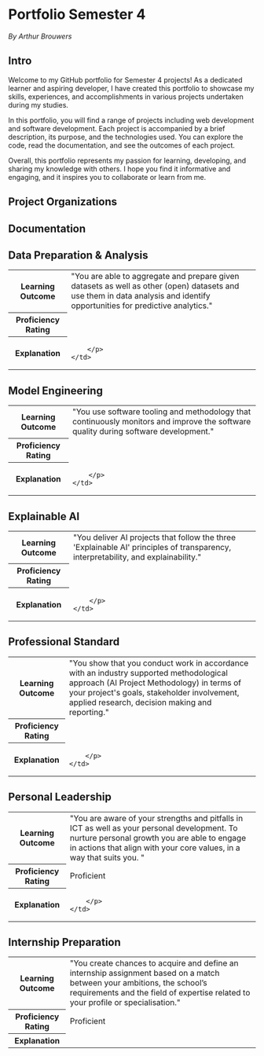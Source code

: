 # Portfolio Semester 4
*By Arthur Brouwers*

## Intro
Welcome to my GitHub portfolio for Semester 4 projects! As a dedicated learner and aspiring developer, I have created this portfolio to showcase my skills, experiences, and accomplishments in various projects undertaken during my studies.

In this portfolio, you will find a range of projects including web development and software development. Each project is accompanied by a brief description, its purpose, and the technologies used. You can explore the code, read the documentation, and see the outcomes of each project.

Overall, this portfolio represents my passion for learning, developing, and sharing my knowledge with others. I hope you find it informative and engaging, and it inspires you to collaborate or learn from me.


## Project Organizations

## Documentation

## Data Preparation & Analysis
<table>
  <tr>
    <th><strong>Learning Outcome</strong></th>
    <td>"You are able to aggregate and prepare given datasets as well as other (open) datasets and use them in data analysis and identify opportunities for predictive analytics."</td>
  </tr>
  <tr>
    <th><strong>Proficiency Rating</strong></th>
    <td></td>
  </tr>
  <tr>
    <th><strong>Explanation</strong></th>
    <td>
        <p>
          
        </p>
    </td>
  </tr>
</table>

## Model Engineering
<table>
  <tr>
    <th><strong>Learning Outcome</strong></th>
    <td>"You use software tooling and methodology that continuously monitors and improve the software quality during software development."</td>
  </tr>
  <tr>
    <th><strong>Proficiency Rating</strong></th>
    <td></td>
  </tr>
  <tr>
    <th><strong>Explanation</strong></th>
    <td>
        <p>
         
        </p>
    </td>
  </tr>
</table>

## Explainable AI
<table>
  <tr>
    <th><strong>Learning Outcome</strong></th>
    <td>"You deliver AI projects that follow the three 'Explainable AI' principles of transparency, interpretability, and explainability."</td>
  </tr>
  <tr>
    <th><strong>Proficiency Rating</strong></th>
    <td></td>
  </tr>
  <tr>
    <th><strong>Explanation</strong></th>
    <td>
        <p>
          
        </p>
    </td>
  </tr>
</table>

## Professional Standard
<table>
  <tr>
    <th><strong>Learning Outcome</strong></th>
    <td>"You show that you conduct work in accordance with an industry supported methodological approach (AI Project Methodology) in terms of your project's goals, stakeholder involvement, applied research, decision making and reporting."</td>
  </tr>
  <tr>
    <th><strong>Proficiency Rating</strong></th>
    <td></td>
  </tr>
  <tr>
    <th><strong>Explanation</strong></th>
    <td>
        <p>
         
        </p>
    </td>
  </tr>
</table>

## Personal Leadership
<table>
  <tr>
    <th><strong>Learning Outcome</strong></th>
    <td>"You are aware of your strengths and pitfalls in ICT as well as your personal development. To nurture personal growth you are able to engage in actions that align with your core values, in a way that suits you. "</td>
  </tr>
  <tr>
    <th><strong>Proficiency Rating</strong></th>
    <td>Proficient</td>
  </tr>
  <tr>
    <th><strong>Explanation</strong></th>
    <td>
        <p>          
          
        </p>
    </td>
  </tr>
</table>

## Internship Preparation
<table>
  <tr>
    <th><strong>Learning Outcome</strong></th>
    <td>"You create chances to acquire and define an internship assignment based on a match between your ambitions, the school’s requirements and the field of expertise related to your profile or specialisation."</td>
  </tr>
  <tr>
    <th><strong>Proficiency Rating</strong></th>
    <td>Proficient</td>
  </tr>
  <tr>
    <th><strong>Explanation</strong></th>
    <td>
        <p>          
        </p>
    </td>
  </tr>
</table>

